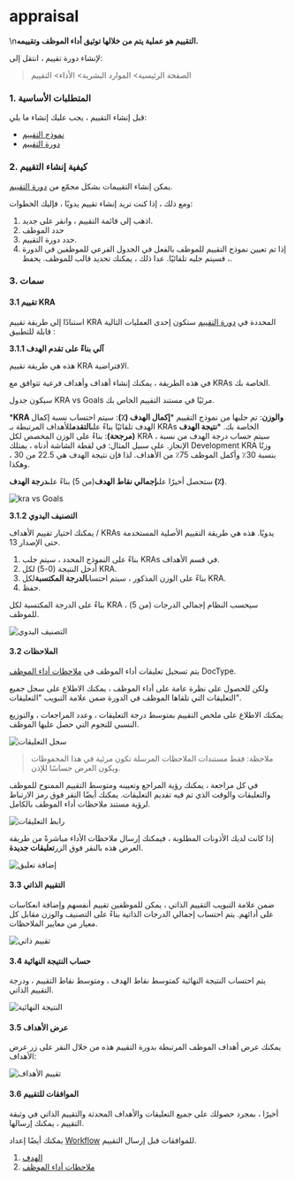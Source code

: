 # appraisal

\n**التقييم هو عملية يتم من خلالها توثيق أداء الموظف وتقييمه.**

لإنشاء دورة تقييم ، انتقل إلى:

> الصفحة الرئيسية> الموارد البشرية> الأداء> التقييم

### 1. المتطلبات الأساسية

قبل إنشاء التقييم ، يجب عليك إنشاء ما يلي:

* [نموذج التقييم](https://docs.erpnext.com/docs/v14/user/manual/en/human-resources/appraisal-template)
* [دورة التقييم](https://docs.erpnext.com/docs/v14/user/manual/en/human-resources/appraisal-cycle)

### 2. كيفية إنشاء التقييم

يمكن إنشاء التقييمات بشكل مجمّع من [دورة التقييم](https://docs.erpnext.com/docs/v14/user/manual/en/human-resources/appraisal-cycle).

ومع ذلك ، إذا كنت تريد إنشاء تقييم يدويًا ، فإليك الخطوات:

1. اذهب إلى قائمة التقييم ، وانقر على جديد.
2. حدد الموظف
3. حدد دورة التقييم.
4. إذا تم تعيين نموذج التقييم للموظف بالفعل في الجدول الفرعي للموظفين في الدورة ، فسيتم جلبه تلقائيًا. عدا ذلك ، يمكنك تحديد قالب للموظف. يحفظ.

### 3. سمات

#### 3.1 تقييم KRA

استنادًا إلى طريقة تقييم KRA المحددة في [دورة التقييم](https://docs.erpnext.com/docs/v14/user/manual/en/human-resources/appraisal-cycle) ستكون إحدى العمليات التالية قابلة للتطبيق :

**3.1.1 آلي بناءً على تقدم الهدف**

هذه هي طريقة تقييم KRA الافتراضية.

في هذه الطريقة ، يمكنك إنشاء أهداف وأهداف فرعية تتوافق مع KRAs الخاصة بك.

سيكون جدول KRA vs Goals مرئيًا في مستند التقييم الخاص بك.

\***KRA والوزن**: تم جلبها من نموذج التقييم \***إكمال الهدف (٪)**: سيتم احتساب نسبة إكمال الهدف تلقائيًا بناءً على**التقدم**للأهداف المرتبطة بـ KRAs الخاصة بك. \***نتيجة الهدف (مرجحة)**: بناءً على الوزن المخصص لكل KRA ، سيتم حساب درجة الهدف من نسبة الإنجاز. على سبيل المثال: في لقطة الشاشة أدناه ، يمتلك Development KRA وزنًا بنسبة 30٪ وأكمل الموظف 75٪ من الأهداف. لذا فإن نتيجة الهدف هي 22.5 من 30 ، وهكذا.

ستحصل أخيرًا على**إجمالي نقاط الهدف**(من 5) بناءً على**درجة الهدف (٪)**.

![kra vs Goals](https://docs.erpnext.com/files/kra-vs-goals.png)

**3.1.2 التصنيف اليدوي**

يمكنك اختيار تقييم الأهداف / KRAs يدويًا. هذه هي طريقة التقييم الأصلية المستخدمة حتى الإصدار 13.

1. بناءً على النموذج المحدد ، سيتم جلب KRAs في قسم الأهداف.
2. أدخل النتيجة (0-5) لكل KRA.
3. بناءً على الوزن المذكور ، سيتم احتساب**الدرجة المكتسبة**لكل KRA.
4. حفظ.

بناءً على الدرجة المكتسبة لكل KRA ، سيحسب النظام إجمالي الدرجات (من 5) للموظف.

![التصنيف اليدوي](https://docs.erpnext.com/files/manual-rating.png)

#### 3.2 الملاحظات

يتم تسجيل تعليقات أداء الموظف في [ملاحظات أداء الموظف](https://docs.erpnext.com/docs/v14/user/manual/en/human-resources/employee-performance-feedback) DocType.

ولكن للحصول على نظرة عامة على أداء الموظف ، يمكنك الاطلاع على سجل جميع التعليقات التي تلقاها الموظف في الدورة ضمن علامة التبويب "التعليقات".

يمكنك الاطلاع على ملخص التقييم بمتوسط ​​درجة التعليقات ، وعدد المراجعات ، والتوزيع النسبي للنجوم التي حصل عليها الموظف.

![سجل التعليقات](https://docs.erpnext.com/files/feedback-history.png)

> ملاحظة: فقط مستندات الملاحظات المرسلة تكون مرئية في هذا المحفوظات ويكون العرض حساسًا للإذن.

في كل مراجعة ، يمكنك رؤية المراجع وتعيينه ومتوسط ​​التقييم الممنوح للموظف والتعليقات والوقت الذي تم فيه تقديم التعليقات. يمكنك أيضًا النقر فوق رمز الارتباط لرؤية مستند ملاحظات أداء الموظف بالكامل.

![رابط التعليقات](https://docs.erpnext.com/files/feedback-link.png)

إذا كانت لديك الأذونات المطلوبة ، فيمكنك إرسال ملاحظات الأداء مباشرةً من طريقة العرض هذه بالنقر فوق الزر**تعليقات جديدة**.

![إضافة تعليق](https://docs.erpnext.com/files/add-feedback.png)

#### 3.3 التقييم الذاتي

ضمن علامة التبويب التقييم الذاتي ، يمكن للموظفين تقييم أنفسهم وإضافة انعكاسات على أدائهم. يتم احتساب إجمالي الدرجات الذاتية بناءً على التصنيف والوزن مقابل كل معيار من معايير الملاحظات.

![تقييم ذاتي](https://docs.erpnext.com/files/self-appraisal.png)

#### 3.4 حساب النتيجة النهائية

يتم احتساب النتيجة النهائية كمتوسط ​​نقاط الهدف ، ومتوسط ​​نقاط التقييم ، ودرجة التقييم الذاتي.

![النتيجة النهائية](https://docs.erpnext.com/files/final-score.png)

#### 3.5 عرض الأهداف

يمكنك عرض أهداف الموظف المرتبطة بدورة التقييم هذه من خلال النقر على زر عرض الأهداف:

![تقييم الأهداف](https://docs.erpnext.com/files/goals-appraisal.png)

#### 3.6 الموافقات للتقييم

أخيرًا ، بمجرد حصولك على جميع التعليقات والأهداف المحدثة والتقييم الذاتي في وثيقة التقييم ، يمكنك إرسالها.

يمكنك أيضًا إعداد [Workflow](https://docs.erpnext.com/docs/v14/user/manual/en/setting-up/workflows) للموافقات قبل إرسال التقييم.

1. [الهدف](https://docs.erpnext.com/docs/v14/user/manual/en/human-resources/goal)
2. [ملاحظات أداء الموظف](https://docs.erpnext.com/docs/v14/user/manual/en/human-resources/employee-performance-feedback)
